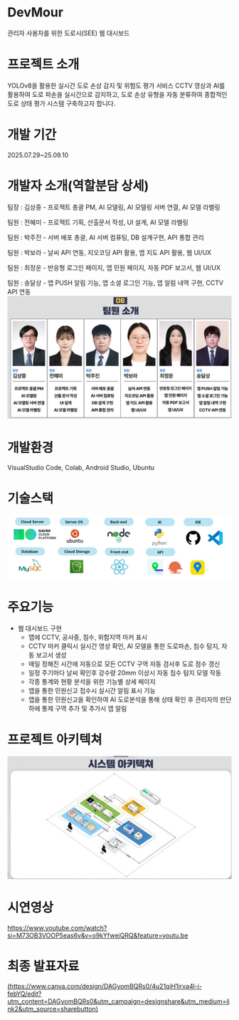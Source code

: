 # DevMour
관리자 사용자를 위한 도로시(SEE) 웹 대시보드
# 프로젝트 소개
YOLOv8을 활용한 실시간 도로 손상 감지 및 위험도 평가 서비스
CCTV 영상과 AI를 활용하여 도로 파손을 실시간으로 감지하고, 도로 손상 유형을 자동 분류하여 종합적인 도로 상태 평가 시스템 구축하고자 합니다.
# 개발 기간
2025.07.29~25.09.10
# 개발자 소개(역할분담 상세)
팀장 : 김상중 - 프로젝트 총괄 PM, AI 모델링, AI 모델링 서버 연결, AI 모델 라벨링

팀원 : 전혜미 - 프로젝트 기획, 산출문서 작성, UI 설계, AI 모델 라벨링

팀원 : 박주진 - 서버 배포 총괄, AI 서버 컴퓨팅, DB 설계구현, API 통합 관리

팀원 : 박보라 - 날씨 API 연동, 지오코딩 API 활용, 앱 지도 API 활용, 웹 UI/UX

팀원 : 최정운 - 반응형 로그인 페이지, 앱 민원 페이지, 자동 PDF 보고서, 웹 UI/UX

팀원 : 송달상 - 앱 PUSH 알림 기능, 앱 소셜 로그인 기능, 앱 알림 내역 구현, CCTV API 연동
![팀원소개](https://github.com/2025-SMHRD-SW-BigData/DevMour/blob/master/%ED%8C%80%EC%9B%90%EC%86%8C%EA%B0%9C.jpg?raw=true)
# 개발환경
VisualStudio Code, Colab, Android Studio, Ubuntu
# 기술스택
![기술스택](https://github.com/2025-SMHRD-SW-BigData/DevMour/blob/master/%EA%B8%B0%EC%88%A0%20%EC%8A%A4%ED%83%9D.jpg?raw=true)
# 주요기능
+ 웹 대시보드 구현
  + 맵에 CCTV, 공사중, 침수, 위험지역 마커 표시
  + CCTV 마커 클릭시 실시간 영상 확인, AI 모델을 통한 도로파손, 침수 탐지, 자동 보고서 생성
  + 매일 정해진 시간에 자동으로 모든 CCTV 구역 자동 검사후 도로 점수 갱신
  + 일정 주기마다 날씨 확인후 강수량 20mm 이상시 자동 침수 탐지 모델 작동
  + 각종 통계와 현황 분석을 위한 기능별 상세 페이지
  + 앱을 통한 민원신고 접수시 실시간 알림 표시 기능
  + 앱을 통한 민원신고을 확인하여 AI 도로분석을 통해 상태 확인 후 관리자의 판단하에 통제 구역 추가 및 추가시 앱 알림

# 프로젝트 아키텍쳐
![프로젝트 아키텍처](https://github.com/2025-SMHRD-SW-BigData/DevMour/blob/master/devmour%20%EC%95%84%ED%82%A4%ED%85%8D%EC%B2%98.jpg?raw=true)

# 시연영상
https://www.youtube.com/watch?si=M73OB3VOOP5eas6v&v=o9kYfwejQRQ&feature=youtu.be

# 최종 발표자료
[(https://www.canva.com/design/DAGyomBQRs0/4u21qiH1jrva4l-i-febYQ/edit?utm_content=DAGyomBQRs0&utm_campaign=designshare&utm_medium=link2&utm_source=sharebutton)](https://www.canva.com/design/DAGyomBQRs0/4u21qiH1jrva4l-i-febYQ/edit?utm_content=DAGyomBQRs0&utm_campaign=designshare&utm_medium=link2&utm_source=sharebutton)

